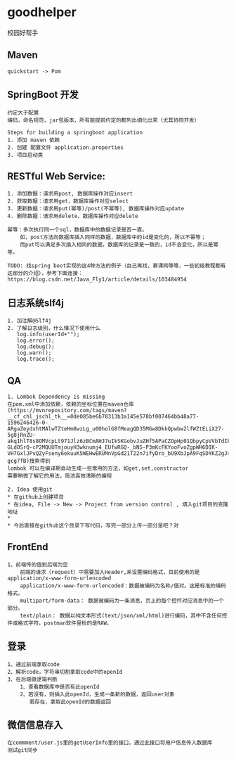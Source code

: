 # goodhelper
校园好帮手


## Maven
    quickstart -> Pom


## SpringBoot 开发
    约定大于配置
    编码，命名规范，jar包版本，所有能提前约定的都列出细化出来（尤其协同开发）
    
    Steps for building a springboot application
    1. 添加 maven 依赖
    2. 创建 配置文件 application.properties
    3. 项目启动类 


## RESTful Web Service:
    1. 添加数据：请求用post, 数据库操作对应insert
    2. 获取数据：请求用get，数据库操作对应select
    3. 更新数据：请求用put(幂等)/post(不幂等), 数据库操作对应update
    4. 删除数据：请求用delete，数据库操作对应delete 
    
    幂等：多次执行同一个sql，数据库中的数据记录是否一直。
        如，post方法向数据库插入同样的数据，数据库中的id是变化的，所以不幂等；
        而put可以满足多次插入相同的数据，数据库的记录是一致的，id不会变化，所以是幂等。
        
    TODO: 找spring boot实现的这4种方法的例子（自己再找，慕课网等等，一些初级教程都有这部分的介绍），参考下面连接：
    https://blog.csdn.net/Java_Fly1/article/details/103484954

## 日志系统slf4j
    1. 加注解@Slf4j
    2. 了解日志级别，什么情况下使用什么
       log.info(userId+"");
       log.error();
       log.debug();
       log.warn();
       log.trace();
## QA
    1. Lombok Dependency is missing
    在pom.xml中添加依赖，依赖的坐标位置在maven仓库(https://mvnrepository.com/tags/maven?__cf_chl_jschl_tk__=0de085be6b78313b3a145e578bf007464bb48a77-1596246426-0-ARgaZeydxhtMAlwTZteHm8wzLg_u0OholG8fMeagQD35MGw8DkkQpwbw2lfWZtELiX27-5g8jRnZU-akq1hlT8s8OMVcpLt971Jlz6zBCmAHJ7uIkSKGobvJuZHf5APaCZOpHp01QbpyCpVVbTdIkW23081q2c4PVmg7hkM-GLdOSrQ-cP2MQUUTmjouyH3wknumj4_EUfwRGQ-_bN5-P3mKcFKYooFvoZgpWH6DIK-VH7GxlJPvQZyFseny6ekuuK5WEHwERUMnVpGd21T22n7ifyDro_bU9XbJpA9FqSDYKZ2gJ4OMlZhG53Mnq1Ctu3DhtSSHJ6IA1WG0GdNkOCS4CJhoNXv_gohNm-gcg7fB)搜索得到
    lombok 可以在编译期自动生成一些常用的方法，如get,set,constructor
    需要稍微了解它的用法，简洁高效清晰的编程
    
    2. Idea 使用git
    * 在github上创建项目
    * 在idea, File -> New -> Project from version control , 填入git项目的克隆地址
    * 
    * 今后直接在github这个目录下写代码，写完一部分上传一部分是吧？对
    
    
    
## FrontEnd
    1、前端传的值到后端为空
        前端的请求（request）中需要加入Header,来设置编码格式，目前使用的是application/x-www-form-urlencoded
        application/x-www-form-urlencoded：数据被编码为名称/值对。这是标准的编码格式。
        multipart/form-data： 数据被编码为一条消息，页上的每个控件对应消息中的一个部分。
        text/plain： 数据以纯文本形式(text/json/xml/html)进行编码，其中不含任何控件或格式字符。postman软件里标的是RAW。
        
## 登录
    1、通过前端拿取code
    2、解析code，字符串切割拿取code中的openId
    3、在后端做逻辑判断
        1、查看数据库中是否有此openId
        2、若没有，则插入此openId，生成一条新的数据，返回user对象
           若存在，拿取此openId的数据返回
## 微信信息存入  
    在commment/user.js里的getUserInfo里的接口，通过此接口将用户信息传入数据库
    测试git同步
        